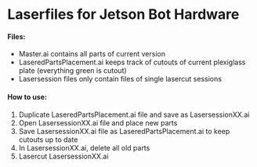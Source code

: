 # Laserfiles for Jetson Bot Hardware


#### Files:
* Master.ai contains all parts of current version
* LaseredPartsPlacement.ai keeps track of cutouts of current plexiglass plate (everything green is cutout)
* Lasersession files only contain files of single lasercut sessions

#### How to use:
1) Duplicate LaseredPartsPlacement.ai file and save as LasersessionXX.ai
2) Open LasersessionXX.ai file and place new parts
3) Save LasersessionXX.ai file as LaseredPartsPlacement.ai to keep cutouts up to date
4) In LasersessionXX.ai, delete all old parts
5) Lasercut LasersessionXX.ai
